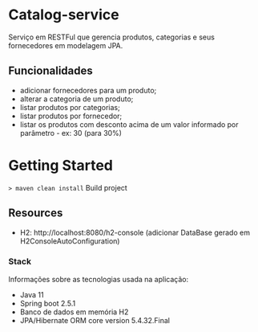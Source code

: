 # Catalog-service

Serviço em RESTFul que gerencia produtos, categorias e seus fornecedores em modelagem JPA.

## Funcionalidades
* adicionar fornecedores para um produto;
* alterar a categoria de um produto;
* listar produtos por categorias;
* listar produtos por fornecedor;
* listar os produtos com desconto acima de um valor informado por parâmetro -
ex: 30 (para 30%)

# Getting Started
`> maven clean install` 
Build project

## Resources
* H2: http://localhost:8080/h2-console (adicionar DataBase gerado em H2ConsoleAutoConfiguration)

### Stack
Informações sobre as tecnologias usada na aplicação:
* Java 11
* Spring boot 2.5.1
* Banco de dados em memória H2 
* JPA/Hibernate ORM core version 5.4.32.Final
